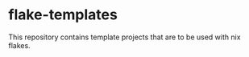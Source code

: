 # flake-templates

This repository contains template projects that are to be used
with nix flakes. 

